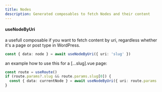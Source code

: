 ```yaml
---
title: Nodes
description: Generated composables to fetch Nodes and their content 
---
```


#### useNodeByUri

a usefull composable if you want to fetch content by uri, regardless whether it's a page or post type in WordPress.

```ts twoslash
const { data: node } = await useNodeByUri({ uri: 'slug' })
```

an example how to use this for a \[...slug\].vue page:
```ts twoslash
const route = useRoute()
if (route.params?.slug && route.params.slug[0]) {
  const { data: currentNode } = await useNodeByUri({ uri: route.params.slug[0] })
}
```
